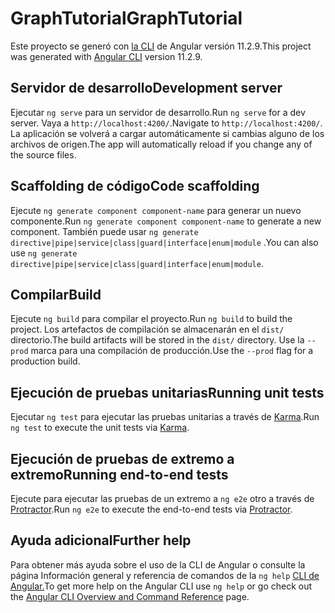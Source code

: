 # <a name="graphtutorial"></a><span data-ttu-id="6148d-101">GraphTutorial</span><span class="sxs-lookup"><span data-stu-id="6148d-101">GraphTutorial</span></span>

<span data-ttu-id="6148d-102">Este proyecto se generó con [la CLI](https://github.com/angular/angular-cli) de Angular versión 11.2.9.</span><span class="sxs-lookup"><span data-stu-id="6148d-102">This project was generated with [Angular CLI](https://github.com/angular/angular-cli) version 11.2.9.</span></span>

## <a name="development-server"></a><span data-ttu-id="6148d-103">Servidor de desarrollo</span><span class="sxs-lookup"><span data-stu-id="6148d-103">Development server</span></span>

<span data-ttu-id="6148d-104">Ejecutar `ng serve` para un servidor de desarrollo.</span><span class="sxs-lookup"><span data-stu-id="6148d-104">Run `ng serve` for a dev server.</span></span> <span data-ttu-id="6148d-105">Vaya a `http://localhost:4200/`.</span><span class="sxs-lookup"><span data-stu-id="6148d-105">Navigate to `http://localhost:4200/`.</span></span> <span data-ttu-id="6148d-106">La aplicación se volverá a cargar automáticamente si cambias alguno de los archivos de origen.</span><span class="sxs-lookup"><span data-stu-id="6148d-106">The app will automatically reload if you change any of the source files.</span></span>

## <a name="code-scaffolding"></a><span data-ttu-id="6148d-107">Scaffolding de código</span><span class="sxs-lookup"><span data-stu-id="6148d-107">Code scaffolding</span></span>

<span data-ttu-id="6148d-108">Ejecute `ng generate component component-name` para generar un nuevo componente.</span><span class="sxs-lookup"><span data-stu-id="6148d-108">Run `ng generate component component-name` to generate a new component.</span></span> <span data-ttu-id="6148d-109">También puede usar `ng generate directive|pipe|service|class|guard|interface|enum|module` .</span><span class="sxs-lookup"><span data-stu-id="6148d-109">You can also use `ng generate directive|pipe|service|class|guard|interface|enum|module`.</span></span>

## <a name="build"></a><span data-ttu-id="6148d-110">Compilar</span><span class="sxs-lookup"><span data-stu-id="6148d-110">Build</span></span>

<span data-ttu-id="6148d-111">Ejecute `ng build` para compilar el proyecto.</span><span class="sxs-lookup"><span data-stu-id="6148d-111">Run `ng build` to build the project.</span></span> <span data-ttu-id="6148d-112">Los artefactos de compilación se almacenarán en el `dist/` directorio.</span><span class="sxs-lookup"><span data-stu-id="6148d-112">The build artifacts will be stored in the `dist/` directory.</span></span> <span data-ttu-id="6148d-113">Use la `--prod` marca para una compilación de producción.</span><span class="sxs-lookup"><span data-stu-id="6148d-113">Use the `--prod` flag for a production build.</span></span>

## <a name="running-unit-tests"></a><span data-ttu-id="6148d-114">Ejecución de pruebas unitarias</span><span class="sxs-lookup"><span data-stu-id="6148d-114">Running unit tests</span></span>

<span data-ttu-id="6148d-115">Ejecutar `ng test` para ejecutar las pruebas unitarias a través de [Karma](https://karma-runner.github.io).</span><span class="sxs-lookup"><span data-stu-id="6148d-115">Run `ng test` to execute the unit tests via [Karma](https://karma-runner.github.io).</span></span>

## <a name="running-end-to-end-tests"></a><span data-ttu-id="6148d-116">Ejecución de pruebas de extremo a extremo</span><span class="sxs-lookup"><span data-stu-id="6148d-116">Running end-to-end tests</span></span>

<span data-ttu-id="6148d-117">Ejecute para ejecutar las pruebas de un extremo a `ng e2e` otro a través de [Protractor](http://www.protractortest.org/).</span><span class="sxs-lookup"><span data-stu-id="6148d-117">Run `ng e2e` to execute the end-to-end tests via [Protractor](http://www.protractortest.org/).</span></span>

## <a name="further-help"></a><span data-ttu-id="6148d-118">Ayuda adicional</span><span class="sxs-lookup"><span data-stu-id="6148d-118">Further help</span></span>

<span data-ttu-id="6148d-119">Para obtener más ayuda sobre el uso de la CLI de Angular o consulte la página Información general y referencia de comandos de la `ng help` [CLI de Angular.](https://angular.io/cli)</span><span class="sxs-lookup"><span data-stu-id="6148d-119">To get more help on the Angular CLI use `ng help` or go check out the [Angular CLI Overview and Command Reference](https://angular.io/cli) page.</span></span>
